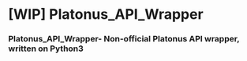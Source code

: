 # [WIP] Platonus_API_Wrapper
###  Platonus_API_Wrapper- Non-official Platonus API wrapper, written on Python3
